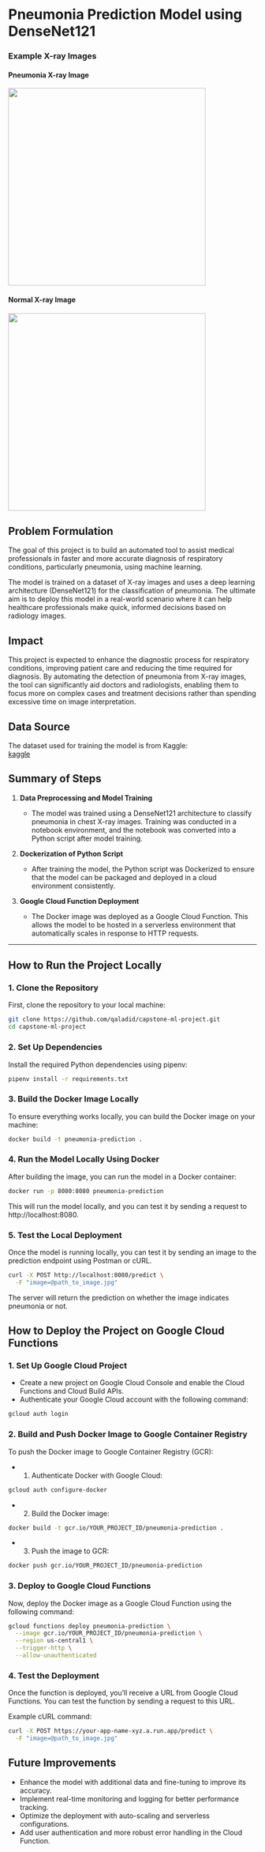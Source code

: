 # Pneumonia Prediction Model using DenseNet121

### Example X-ray Images

#### Pneumonia X-ray Image
<img src="https://github.com/Qaladid/images/raw/master/chest_xray/chest_xray/test/PNEUMONIA/person100_bacteria_477.jpeg" width="400" />

#### Normal X-ray Image
<img src="https://github.com/Qaladid/images/raw/master/chest_xray/chest_xray/test/NORMAL/IM-0006-0001.jpeg" width="400" />

## Problem Formulation
The goal of this project is to build an automated tool to assist medical professionals in faster and more accurate diagnosis of respiratory conditions, particularly pneumonia, using machine learning.

The model is trained on a dataset of X-ray images and uses a deep learning architecture (DenseNet121) for the classification of pneumonia. The ultimate aim is to deploy this model in a real-world scenario where it can help healthcare professionals make quick, informed decisions based on radiology images.

## Impact
This project is expected to enhance the diagnostic process for respiratory conditions, improving patient care and reducing the time required for diagnosis. By automating the detection of pneumonia from X-ray images, the tool can significantly aid doctors and radiologists, enabling them to focus more on complex cases and treatment decisions rather than spending excessive time on image interpretation.

## Data Source
The dataset used for training the model is from Kaggle:  
[kaggle](https://www.kaggle.com/models/huzaifa10/pneumonia-prediction-model-using-vgg16)

## Summary of Steps

1. **Data Preprocessing and Model Training**
   - The model was trained using a DenseNet121 architecture to classify pneumonia in chest X-ray images. Training was conducted in a notebook environment, and the notebook was converted into a Python script after model training.

2. **Dockerization of Python Script**
   - After training the model, the Python script was Dockerized to ensure that the model can be packaged and deployed in a cloud environment consistently.

3. **Google Cloud Function Deployment**
   - The Docker image was deployed as a Google Cloud Function. This allows the model to be hosted in a serverless environment that automatically scales in response to HTTP requests.

---

## How to Run the Project Locally

### 1. **Clone the Repository**

First, clone the repository to your local machine:

```bash
git clone https://github.com/qaladid/capstone-ml-project.git
cd capstone-ml-project 
```

### 2. **Set Up Dependencies**
Install the required Python dependencies using pipenv:

```bash
pipenv install -r requirements.txt
```

### 3. **Build the Docker Image Locally**

To ensure everything works locally, you can build the Docker image on your machine:
```bash
docker build -t pneumonia-prediction .
```

### 4. **Run the Model Locally Using Docker**

After building the image, you can run the model in a Docker container:
```bash
docker run -p 8080:8080 pneumonia-prediction
```
This will run the model locally, and you can test it by sending a request to http://localhost:8080.


### 5. **Test the Local Deployment**

Once the model is running locally, you can test it by sending an image to the prediction endpoint using Postman or cURL.
```bash
curl -X POST http://localhost:8080/predict \
  -F "image=@path_to_image.jpg"
```
The server will return the prediction on whether the image indicates pneumonia or not.


## How to Deploy the Project on Google Cloud Functions

### 1. **Set Up Google Cloud Project**
 - Create a new project on Google Cloud Console and enable the Cloud Functions and Cloud Build APIs.
 - Authenticate your Google Cloud account with the following command:
```bash
gcloud auth login
```

### 2. **Build and Push Docker Image to Google Container Registry**

To push the Docker image to Google Container Registry (GCR):
 - 1. Authenticate Docker with Google Cloud:
 ```bash
 gcloud auth configure-docker
```
 - 2. Build the Docker image:
 ```bash
 docker build -t gcr.io/YOUR_PROJECT_ID/pneumonia-prediction .
```
 - 3. Push the image to GCR:
 ```bash 
 docker push gcr.io/YOUR_PROJECT_ID/pneumonia-prediction
```

### 3. **Deploy to Google Cloud Functions**

Now, deploy the Docker image as a Google Cloud Function using the following command:
```bash
gcloud functions deploy pneumonia-prediction \
  --image gcr.io/YOUR_PROJECT_ID/pneumonia-prediction \
  --region us-central1 \
  --trigger-http \
  --allow-unauthenticated
```

### 4. **Test the Deployment**

Once the function is deployed, you’ll receive a URL from Google Cloud Functions. You can test the function by sending a request to this URL.

Example cURL command:
```bash
curl -X POST https://your-app-name-xyz.a.run.app/predict \
  -F "image=@path_to_image.jpg"
```

## Future Improvements

 - Enhance the model with additional data and fine-tuning to improve its accuracy.
 - Implement real-time monitoring and logging for better performance tracking.
 - Optimize the deployment with auto-scaling and serverless configurations.
 - Add user authentication and more robust error handling in the Cloud Function.